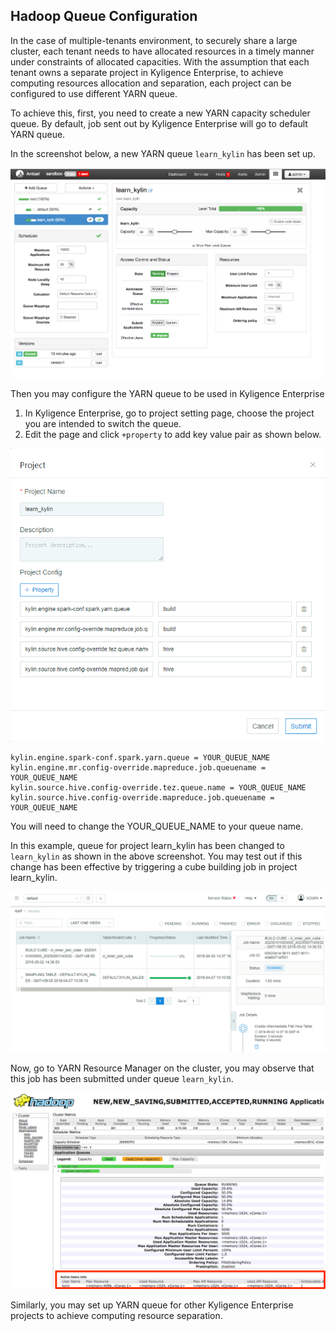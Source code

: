 ## Hadoop Queue Configuration

In the case of multiple-tenants environment, to securely share a large cluster, each tenant needs to have allocated resources in a timely manner under constraints of allocated capacities. With the assumption that each tenant owns a separate project in Kyligence Enterprise, to achieve computing resources allocation and separation, each project can be configured to use different YARN queue. 

To achieve this, first, you need to create a new YARN capacity scheduler queue. By default, job sent out by Kyligence Enterprise will go to default YARN queue.

In the screenshot below, a new YARN queue `learn_kylin` has been set up.

![](images/hadoop_queue/1.png)

Then you may configure the YARN queue to be used in Kyligence Enterprise

1. In Kyligence Enterprise, go to project setting page, choose the project you are intended to switch the queue.
2. Edit the page and click `+property` to add key value pair as shown below. 

![](images/hadoop_queue/2_1.png)



```shell
kylin.engine.spark-conf.spark.yarn.queue = YOUR_QUEUE_NAME
kylin.engine.mr.config-override.mapreduce.job.queuename = YOUR_QUEUE_NAME
kylin.source.hive.config-override.tez.queue.name = YOUR_QUEUE_NAME
kylin.source.hive.config-override.mapreduce.job.queuename = YOUR_QUEUE_NAME
```

You will need to change the YOUR_QUEUE_NAME to your queue name. 

In this example, queue for project learn_kylin has been changed to `learn_kylin` as shown in the above screenshot. You may test out if this change has been effective by triggering a cube building job in project learn_kylin.

![](images/hadoop_queue/3_1.png)

Now, go to YARN Resource Manager on the cluster, you may observe that this job has been submitted under queue `learn_kylin`. 

![](images/hadoop_queue/4.png)



Similarly, you may set up YARN queue for other Kyligence Enterprise projects to achieve computing resource separation.